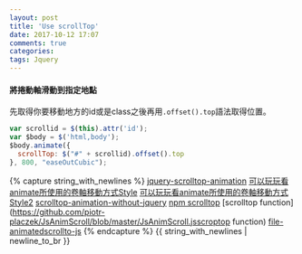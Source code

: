 ```yaml
---
layout: post
title: 'Use scrollTop'
date: 2017-10-12 17:07
comments: true
categories:
tags: Jquery
---
```

#### 將捲動軸滑動到指定地點
先取得你要移動地方的id或是class之後再用`.offset().top`語法取得位置。
```js
var scrollid = $(this).attr('id');
var $body = $('html,body');
$body.animate({
  scrollTop: $("#" + scrollid).offset().top
}, 800, "easeOutCubic");
```
{% capture string_with_newlines %}
[jquery-scrolltop-animation](https://stackoverflow.com/questions/16475198/jquery-scrolltop-animation)
[可以玩玩看animate所使用的卷軸移動方式Style](https://matthewlein.com/tools/jquery-easing)
[可以玩玩看animate所使用的卷軸移動方式Style2](http://easings.net/zh-tw#easeOutSine)
[scrolltop-animation-without-jquery](https://stackoverflow.com/questions/21474678/scrolltop-animation-without-jquery)
[npm scrolltop](https://github.com/tarun-dugar/easy-scroll)
[scrolltop function](https://github.com/piotr-placzek/JsAnimScroll/blob/master/JsAnimScroll.jsscroptop function)
[file-animatedscrollto-js](https://gist.github.com/andjosh/6764939#file-animatedscrollto-js)
{% endcapture %}
{{ string_with_newlines | newline_to_br }}